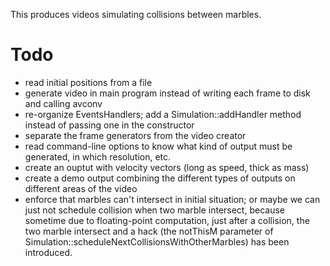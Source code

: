 This produces videos simulating collisions between marbles.

Todo
====

* read initial positions from a file
* generate video in main program instead of writing each frame to disk and calling avconv
* re-organize EventsHandlers; add a Simulation::addHandler method instead of passing one in the constructor
* separate the frame generators from the video creator
* read command-line options to know what kind of output must be generated, in which resolution, etc.
* create an ouptut with velocity vectors (long as speed, thick as mass)
* create a demo output combining the different types of outputs on different areas of the video
* enforce that marbles can't intersect in initial situation; or maybe we can just not schedule collision when two marble intersect, because sometime due to floating-point computation, just after a collision, the two marble intersect and a hack (the notThisM parameter of Simulation::scheduleNextCollisionsWithOtherMarbles) has been introduced.
